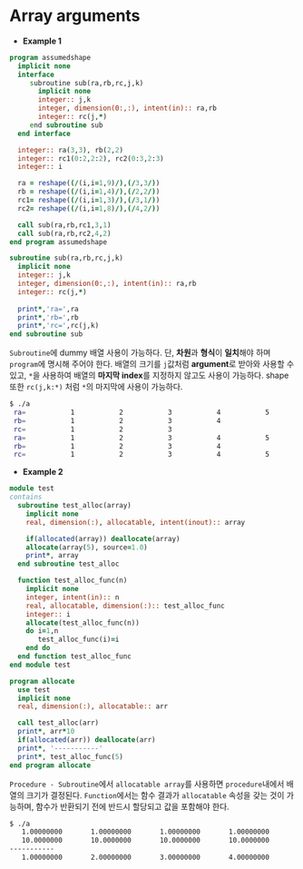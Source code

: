 # Array arguments

- **Example 1**
```fortran
program assumedshape
  implicit none
  interface
     subroutine sub(ra,rb,rc,j,k)
       implicit none
       integer:: j,k
       integer, dimension(0:,:), intent(in):: ra,rb
       integer:: rc(j,*)
     end subroutine sub
  end interface

  integer:: ra(3,3), rb(2,2)
  integer:: rc1(0:2,2:2), rc2(0:3,2:3)
  integer:: i

  ra = reshape((/(i,i=1,9)/),(/3,3/))
  rb = reshape((/(i,i=1,4)/),(/2,2/))
  rc1= reshape((/(i,i=1,3)/),(/3,1/))
  rc2= reshape((/(i,i=1,8)/),(/4,2/))

  call sub(ra,rb,rc1,3,1)
  call sub(ra,rb,rc2,4,2)
end program assumedshape

subroutine sub(ra,rb,rc,j,k)
  implicit none
  integer:: j,k
  integer, dimension(0:,:), intent(in):: ra,rb
  integer:: rc(j,*)
  
  print*,'ra=',ra
  print*,'rb=',rb
  print*,'rc=',rc(j,k)
end subroutine sub
```
`Subroutine`에 dummy 배열 사용이 가능하다. 단, **차원**과 **형식**이 **일치**해야 하며 `program`에 명시해 주어야 한다. 배열의 크기를 `j`값처럼 **argument**로 받아와 사용할 수 있고, `*`을 사용하여 배열의 **마지막 index**를 지정하지 않고도 사용이 가능하다. shape 또한 `rc(j,k:*)` 처럼 `*`의 마지막에 사용이 가능하다.

```sh
$ ./a
 ra=           1           2           3           4           5           6           7           8           9
 rb=           1           2           3           4
 rc=           1           2           3
 ra=           1           2           3           4           5           6           7           8           9
 rb=           1           2           3           4
 rc=           1           2           3           4           5           6           7           8
```

- **Example 2**
```fortran
module test
contains
  subroutine test_alloc(array)
    implicit none
    real, dimension(:), allocatable, intent(inout):: array

    if(allocated(array)) deallocate(array)
    allocate(array(5), source=1.0)
    print*, array
  end subroutine test_alloc

  function test_alloc_func(n)
    implicit none
    integer, intent(in):: n
    real, allocatable, dimension(:):: test_alloc_func
    integer:: i
    allocate(test_alloc_func(n))
    do i=1,n
       test_alloc_func(i)=i
    end do
  end function test_alloc_func
end module test

program allocate
  use test
  implicit none
  real, dimension(:), allocatable:: arr

  call test_alloc(arr)
  print*, arr*10
  if(allocated(arr)) deallocate(arr)
  print*, '-----------'
  print*, test_alloc_func(5)
end program allocate
```
`Procedure - Subroutine`에서 `allocatable array`를 사용하면 `procedure`내에서 배열의 크기가 결정된다. `Function`에서는 함수 결과가 `allocatable` 속성을 갖는 것이 가능하며, 함수가 반환되기 전에 반드시 할당되고 값을 포함해야 한다.
```sh
$ ./a
   1.00000000       1.00000000       1.00000000       1.00000000       1.00000000    
   10.0000000       10.0000000       10.0000000       10.0000000       10.0000000    
-----------
   1.00000000       2.00000000       3.00000000       4.00000000       5.00000000
```
